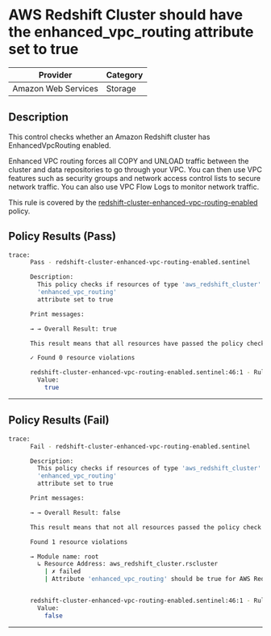# AWS Redshift Cluster should have the enhanced_vpc_routing attribute set to true

| Provider            | Category |
| ------------------- | -------- |
| Amazon Web Services |  Storage |

## Description

This control checks whether an Amazon Redshift cluster has EnhancedVpcRouting enabled.

Enhanced VPC routing forces all COPY and UNLOAD traffic between the cluster and data repositories to go through your VPC. You can then use VPC features such as security groups and network access control lists to secure network traffic. You can also use VPC Flow Logs to monitor network traffic.

This rule is covered by the [redshift-cluster-enhanced-vpc-routing-enabled](../../policies/redshift/redshift-cluster-enhanced-vpc-routing-enabled.sentinel) policy.

## Policy Results (Pass)

```bash
trace:
      Pass - redshift-cluster-enhanced-vpc-routing-enabled.sentinel

      Description:
        This policy checks if resources of type 'aws_redshift_cluster' have the
        'enhanced_vpc_routing'
        attribute set to true

      Print messages:

      → → Overall Result: true

      This result means that all resources have passed the policy check for the policy redshift-cluster-enhanced-vpc-routing-enabled.

      ✓ Found 0 resource violations

      redshift-cluster-enhanced-vpc-routing-enabled.sentinel:46:1 - Rule "main"
        Value:
          true
```

---

## Policy Results (Fail)

```bash
trace:
      Fail - redshift-cluster-enhanced-vpc-routing-enabled.sentinel

      Description:
        This policy checks if resources of type 'aws_redshift_cluster' have the
        'enhanced_vpc_routing'
        attribute set to true

      Print messages:

      → → Overall Result: false

      This result means that not all resources passed the policy check and the protected behavior is not allowed for the policy redshift-cluster-enhanced-vpc-routing-enabled.

      Found 1 resource violations

      → Module name: root
        ↳ Resource Address: aws_redshift_cluster.rscluster
          | ✗ failed
          | Attribute 'enhanced_vpc_routing' should be true for AWS Redshift Cluster. Refer to https://docs.aws.amazon.com/securityhub/latest/userguide/redshift-controls.html#redshift-7 for more details.


      redshift-cluster-enhanced-vpc-routing-enabled.sentinel:46:1 - Rule "main"
        Value:
          false
```

---

